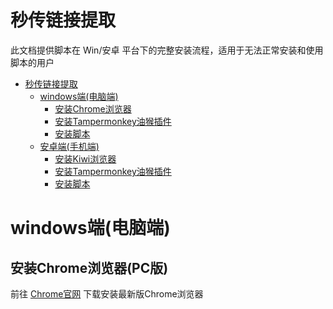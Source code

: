 # 秒传链接提取

此文档提供脚本在 Win/安卓 平台下的完整安装流程，适用于无法正常安装和使用脚本的用户

- [秒传链接提取](#秒传链接提取)
	- [windows端(电脑端)](#windows端(电脑端))
	  - [安装Chrome浏览器](#安装Chrome浏览器(PC版))
	  - [安装Tampermonkey油猴插件](#Tampermonkey1)
	  - [安装脚本](#Script1)
	- [安卓端(手机端)](#Android)
	  - [安装Kiwi浏览器](#Kiwi)
	  - [安装Tampermonkey油猴插件](#Tampermonkey2)
	  - [安装脚本](#Script2)

# windows端(电脑端)

## 安装Chrome浏览器(PC版)

前往 [Chrome官网](https://www.google.cn/chrome/) 下载安装最新版Chrome浏览器
